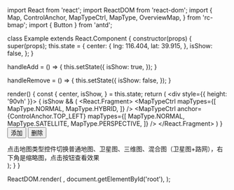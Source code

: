 
import React from 'react';
import ReactDOM from 'react-dom';
import {
  Map,
  ControlAnchor,
  MapTypeCtrl,
  MapType,
  OverviewMap,
} from 'rc-bmap';
import { Button } from 'antd';

class Example extends React.Component {
  constructor(props) {
    super(props);
    this.state = {
      center: {
        lng: 116.404,
        lat: 39.915,
      },
      isShow: false,
    };
  }

  handleAdd = () => {
    this.setState({
      isShow: true,
    });
  }

  handleRemove = () => {
    this.setState({
      isShow: false,
    });
  }

  render() {
    const {
      center, isShow,
    } = this.state;
    return (
      <div style={{ height: '90vh' }}>
        <Map
          ak="WAeVpuoSBH4NswS30GNbCRrlsmdGB5Gv"
          center={center}
          zoom={11}
          scrollWheelZoom
        >
          {
            isShow && (
              <React.Fragment>
                <MapTypeCtrl
                  mapTypes={[
                    MapType.NORMAL,
                    MapType.HYBRID,
                  ]}
                />
                <MapTypeCtrl
                  anchor={ControlAnchor.TOP_LEFT}
                  mapTypes={[
                    MapType.NORMAL,
                    MapType.SATELLITE,
                    MapType.PERSPECTIVE,
                  ]}
                />
                <OverviewMap
                  anchor={ControlAnchor.BOTTOM_RIGHT}
                  isOpen
                />
              </React.Fragment>
            )
          }
          <Button onClick={this.handleAdd}>添加</Button>
          <Button onClick={this.handleRemove}>删除</Button>
          <div>
            点击地图类型控件切换普通地图、卫星图、三维图、混合图（卫星图+路网），右下角是缩略图，点击按钮查看效果
          </div>
        </Map>
      </div>
    );
  }
}

ReactDOM.render(
  <Example />,
  document.getElementById('root'),
);
